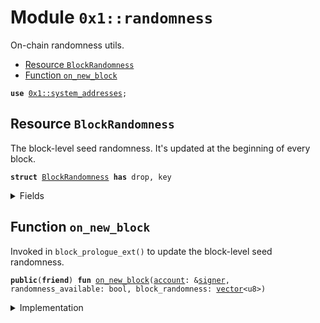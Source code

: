 
<a id="0x1_randomness"></a>

# Module `0x1::randomness`

On-chain randomness utils.


-  [Resource `BlockRandomness`](#0x1_randomness_BlockRandomness)
-  [Function `on_new_block`](#0x1_randomness_on_new_block)


<pre><code><b>use</b> <a href="system_addresses.md#0x1_system_addresses">0x1::system_addresses</a>;
</code></pre>



<a id="0x1_randomness_BlockRandomness"></a>

## Resource `BlockRandomness`

The block-level seed randomness.
It's updated at the beginning of every block.


<pre><code><b>struct</b> <a href="randomness.md#0x1_randomness_BlockRandomness">BlockRandomness</a> <b>has</b> drop, key
</code></pre>



<details>
<summary>Fields</summary>


<dl>
<dt>
<code>block_randomness: <a href="../../aptos-stdlib/../move-stdlib/doc/vector.md#0x1_vector">vector</a>&lt;u8&gt;</code>
</dt>
<dd>

</dd>
</dl>


</details>

<a id="0x1_randomness_on_new_block"></a>

## Function `on_new_block`

Invoked in <code>block_prologue_ext()</code> to update the block-level seed randomness.


<pre><code><b>public</b>(<b>friend</b>) <b>fun</b> <a href="randomness.md#0x1_randomness_on_new_block">on_new_block</a>(<a href="account.md#0x1_account">account</a>: &<a href="../../aptos-stdlib/../move-stdlib/doc/signer.md#0x1_signer">signer</a>, randomness_available: bool, block_randomness: <a href="../../aptos-stdlib/../move-stdlib/doc/vector.md#0x1_vector">vector</a>&lt;u8&gt;)
</code></pre>



<details>
<summary>Implementation</summary>


<pre><code><b>public</b>(<b>friend</b>) <b>fun</b> <a href="randomness.md#0x1_randomness_on_new_block">on_new_block</a>(<a href="account.md#0x1_account">account</a>: &<a href="../../aptos-stdlib/../move-stdlib/doc/signer.md#0x1_signer">signer</a>, randomness_available: bool, block_randomness: <a href="../../aptos-stdlib/../move-stdlib/doc/vector.md#0x1_vector">vector</a>&lt;u8&gt;) <b>acquires</b> <a href="randomness.md#0x1_randomness_BlockRandomness">BlockRandomness</a> {
    <a href="system_addresses.md#0x1_system_addresses_assert_aptos_framework">system_addresses::assert_aptos_framework</a>(<a href="account.md#0x1_account">account</a>);
    <b>if</b> (<b>exists</b>&lt;<a href="randomness.md#0x1_randomness_BlockRandomness">BlockRandomness</a>&gt;(@aptos_framework)) {
        <b>move_from</b>&lt;<a href="randomness.md#0x1_randomness_BlockRandomness">BlockRandomness</a>&gt;(@aptos_framework);
    };
    <b>if</b> (randomness_available) {
        <b>move_to</b>(<a href="account.md#0x1_account">account</a>, <a href="randomness.md#0x1_randomness_BlockRandomness">BlockRandomness</a> { block_randomness })
    };
}
</code></pre>



</details>


[move-book]: https://aptos.dev/move/book/SUMMARY
